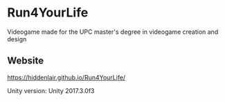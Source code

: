 # Run4YourLife
Videogame made for the UPC master's degree in videogame creation and design

## Website

https://hiddenlair.github.io/Run4YourLife/


Unity version: Unity 2017.3.0f3